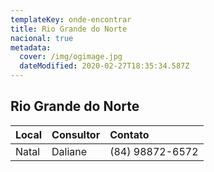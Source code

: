 ```yaml
---
templateKey: onde-encontrar
title: Rio Grande do Norte
nacional: true
metadata:
  cover: /img/ogimage.jpg
  dateModified: 2020-02-27T18:35:34.587Z
---
```

## Rio Grande do Norte

| Local | Consultor | Contato         |
| :---- | :-------- | :-------------- |
| Natal | Daliane   | (84) 98872-6572 |

